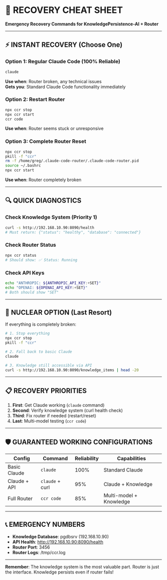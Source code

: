 # 🚨 RECOVERY CHEAT SHEET

**Emergency Recovery Commands for KnowledgePersistence-AI + Router**

---

## ⚡ INSTANT RECOVERY (Choose One)

### Option 1: Regular Claude Code (100% Reliable)
```bash
claude
```
**Use when**: Router broken, any technical issues  
**Gets you**: Standard Claude Code functionality immediately

### Option 2: Restart Router  
```bash
npx ccr stop
npx ccr start
ccr code
```
**Use when**: Router seems stuck or unresponsive

### Option 3: Complete Router Reset
```bash
npx ccr stop
pkill -f "ccr"
rm -f /home/greg/.claude-code-router/.claude-code-router.pid
source ~/.bashrc
npx ccr start
```
**Use when**: Router completely broken

---

## 🔍 QUICK DIAGNOSTICS

### Check Knowledge System (Priority 1)
```bash
curl -s http://192.168.10.90:8090/health
# Must return: {"status": "healthy", "database": "connected"}
```

### Check Router Status
```bash
npx ccr status
# Should show: ✅ Status: Running
```

### Check API Keys
```bash
echo "ANTHROPIC: ${ANTHROPIC_API_KEY:+SET}"
echo "OPENAI: ${OPENAI_API_KEY:+SET}"
# Both should show "SET"
```

---

## 🚨 NUCLEAR OPTION (Last Resort)

If everything is completely broken:

```bash
# 1. Stop everything
npx ccr stop
pkill -f "ccr"

# 2. Fall back to basic Claude
claude

# 3. Knowledge still accessible via API
curl -s http://192.168.10.90:8090/knowledge_items | head -20
```

---

## 📋 RECOVERY PRIORITIES

1. **First**: Get Claude working (`claude` command)
2. **Second**: Verify knowledge system (curl health check)
3. **Third**: Fix router if needed (restart/reset)
4. **Last**: Multi-model testing (`ccr code`)

---

## 🛡️ GUARANTEED WORKING CONFIGURATIONS

| Config | Command | Reliability | Capabilities |
|--------|---------|-------------|--------------|
| Basic Claude | `claude` | 100% | Standard Claude |
| Claude + API | `claude` + curl | 95% | Claude + Knowledge |
| Full Router | `ccr code` | 85% | Multi-model + Knowledge |

---

## 📞 EMERGENCY NUMBERS

- **Knowledge Database**: pgdbsrv (192.168.10.90)
- **API Health**: http://192.168.10.90:8090/health
- **Router Port**: 3456
- **Router Logs**: /tmp/ccr.log

---

**Remember**: The knowledge system is the most valuable part. Router is just the interface. Knowledge persists even if router fails!
